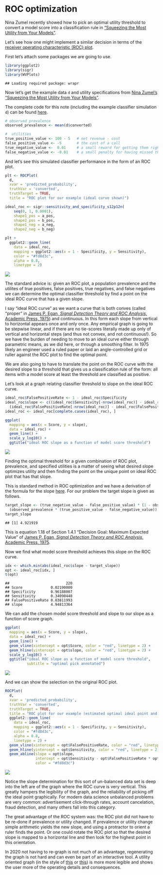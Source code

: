 ROC optimization
================

Nina Zumel recently showed how to pick an optimal utility threshold to
convert a model score into a classification rule in [“Squeezing the Most
Utility from Your
Models”](https://win-vector.com/2020/10/05/squeezing-the-most-utility-from-your-models/).

Let’s see how one might implement a similar decision in terms of the
[receiver operating characteristic (ROC)
plot](https://en.wikipedia.org/wiki/Receiver_operating_characteristic).

First let’s attach some packages we are going to use.

``` r
library(ggplot2)
library(sigr)
library(WVPlots)
```

    ## Loading required package: wrapr

Now let’s get the example data `d` and utility specifications from [Nina
Zumel’s “Squeezing the Most Utility from Your
Models”](https://win-vector.com/2020/10/05/squeezing-the-most-utility-from-your-models/).

The complete code for this note (including the example classifier
simulation `d`) can be found
[here](https://github.com/WinVector/sigr/blob/main/extras/utility_modeling/ROC_optimization.Rmd).

``` r
# observed prevalence
observed_prevalence <- mean(d$converted)

#  utilities
true_positive_value <- 100 - 5   # net revenue - cost
false_positive_value <- -5       # the cost of a call
true_negative_value <-  0.01     # a small reward for getting them right
false_negative_value <- -0.01    # a small penalty for having missed them
```

And let’s see this simulated classifier performance in the form of an
ROC plot.

``` r
plt <- ROCPlot(
  d,
  xvar = 'predicted_probability',
  truthVar = 'converted',
  truthTarget = TRUE,
  title = "ROC plot for our example (ideal curve shown)")

ideal_roc <- sigr::sensitivity_and_specificity_s12p12n(
    seq(0, 1, 0.0001),
    shape1_pos = a_pos,
    shape2_pos = b_pos,
    shape1_neg = a_neg,
    shape2_neg = b_neg)

plt + 
  ggplot2::geom_line(
    data = ideal_roc,
    mapping = ggplot2::aes(x = 1 - Specificity, y = Sensitivity),
    color = "#fd8d3c",
    alpha = 0.8,
    linetype = 2)
```

![](ROC_optimization_files/figure-gfm/unnamed-chunk-4-1.png)<!-- -->

The standard advice is: given an ROC plot, a population prevalence and
the utilites of true positives, false positives, true negatives, and
false negatives we can determine the optimal classifier threshold by
find a point on the ideal ROC curve that has a given slope.

I say “ideal ROC curve” as we want a curve that is both conves (called
“proper” in [James P. Egan, *Signal Detection Theory and ROC
Analysis*, Academic Press,
1975](https://www.amazon.com/SDT/dp/0122328507)) and continuous. In this
form each slope from vertical to horizontal appears once and only once.
Any empirical graph is going to be stepwise linear, and if there are no
tie-scores literally made up only of vertical and horizontal steps (and
thus not convex, and not continuous\!). So we have the burden of needing
to move to an ideal curve either through parametric means, as we did
here, or through a smoothing filter. In 1975 likely an engineer used a
ruled paper or laid an angle-controlled grid or ruller against the ROC
plot to find the optimal point.

We are also going to have to translate the point on the ROC curve with
the desired slope to a threshold that gives us a classification rule of
the form: all items with a model score at least the threshold are
classified as positive.

Let’s look at a graph relating classifier threshold to slope on the
ideal ROC curve.

``` r
ideal_roc$FalsePositiveRate <- 1 - ideal_roc$Specificity
ideal_roc$slope <- c((ideal_roc$Sensitivity[-nrow(ideal_roc)] - ideal_roc$Sensitivity[-1])/
  (ideal_roc$FalsePositiveRate[-nrow(ideal_roc)] - ideal_roc$FalsePositiveRate[-1]), NA)
ideal_roc <- ideal_roc[complete.cases(ideal_roc), ]

ggplot(
  mapping = aes(x = Score, y = slope),
  data = ideal_roc) + 
  geom_line() + 
  scale_y_log10() + 
  ggtitle("ideal ROC slope as a function of model score threshold")
```

![](ROC_optimization_files/figure-gfm/unnamed-chunk-5-1.png)<!-- -->

Finding the optimal threshold for a given combination of ROC plot,
prevalence, and specified utilities is a matter of seeing what desired
slope optimizes utility and then finding the point on the unique point
on ideal ROC plot that has that slope.

This is standard method in ROC optimization and we have a derivation of
the formula for the slope
[here](https://github.com/WinVector/sigr/blob/main/extras/utility_modeling/ROC_utility.ipynb).
For our problem the target slope is given as follows.

``` r
target_slope <- (true_negative_value - false_positive_value) * (1 - observed_prevalence) / 
  (observed_prevalence * (true_positive_value - false_negative_value))
target_slope
```

    ## [1] 4.921919

This is equation 1.18 of Section 1.4.1 “Decision Goal: Maximum Expected
Value” of [James P. Egan, *Signal Detection Theory and ROC Analysis*,
Academic Press, 1975](https://www.amazon.com/SDT/dp/0122328507).

Now we find what model score threshold achieves this slope on the ROC
curve.

``` r
idx <- which.min(abs(ideal_roc$slope - target_slope))
opt <- ideal_roc[idx, ]
t(opt)
```

    ##                          220
    ## Score             0.02190000
    ## Specificity       0.96188007
    ## Sensitivity       0.34090448
    ## FalsePositiveRate 0.03811993
    ## slope             4.94813364

We can add the chosen model score threshold and slope to our slope as a
function of score graph.

``` r
ggplot(
  mapping = aes(x = Score, y = slope),
  data = ideal_roc) + 
  geom_line() + 
  geom_vline(xintercept = opt$Score, color = "red", linetype = 2) + 
  geom_hline(yintercept = opt$slope, color = "red", linetype = 2) + 
  scale_y_log10() + 
  ggtitle("ideal ROC slope as a function of model score threshold",
          subtitle = "optimal pick annotated")
```

![](ROC_optimization_files/figure-gfm/unnamed-chunk-8-1.png)<!-- -->

And we can show the selection on the original ROC plot.

``` r
ROCPlot(
  d,
  xvar = 'predicted_probability',
  truthVar = 'converted',
  truthTarget = TRUE,
  title = "ROC plot for our example (estimated optimal ideal point and slope shown)") + 
  ggplot2::geom_line(
    data = ideal_roc,
    mapping = ggplot2::aes(x = 1 - Specificity, y = Sensitivity),
    color = "#fd8d3c",
    alpha = 0.8,
    linetype = 2) + 
  geom_vline(xintercept = opt$FalsePositiveRate, color = "red", linetype = 2) + 
  geom_hline(yintercept = opt$Sensitivity, color = "red", linetype = 2) +
  geom_abline(slope = opt$slope, 
              intercept = opt$Sensitivity - opt$FalsePositiveRate * opt$slope,
              color = "#fd8d3c")
```

![](ROC_optimization_files/figure-gfm/unnamed-chunk-9-1.png)<!-- -->

Notice the slope determination for this sort of un-balanced data set is
deep into the left are of the graph where the ROC curve is very
vertical. This greatly hampers the legibility of the graph, and the
reliability of picking off the ideal point graphically. For modern data
science unbalanced problems are very common: advertisement click-through
rates, account cancelation, fraud detection, and many others fall into
this category.

The great advantage of the ROC system was: the ROC plot did not have to
be re-done if prevalence or utility changed. If prevalence or utility
change simple arithmetic yields the new slope, and using a protractor to
orient a ruler finds the point. Or one could rotate the ROC plot so that
the desired slope is mapped to a horizontal line and then look for the
highest point in this orientation.

In 2020 not having to re-graph is not much of an advantage, regenerating
the graph is not hard and can even be part of an interactive tool. A
utility oriented graph (in the style of
[this](https://win-vector.com/2020/10/09/estimating-uncertainty-of-utility-curves/)
or
[this](https://win-vector.com/2020/10/05/squeezing-the-most-utility-from-your-models/))
is more more legible and shows the user more of the operating details
and consequences.
